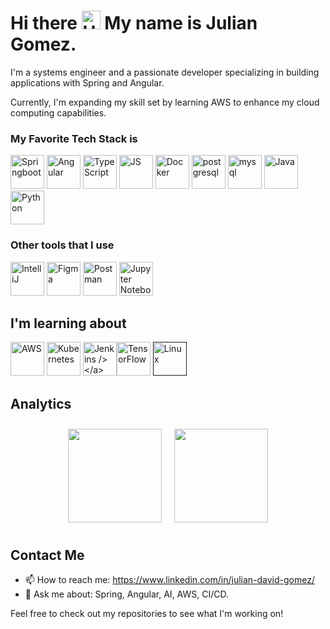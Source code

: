 # Hi there <img src="https://user-images.githubusercontent.com/18350557/176309783-0785949b-9127-417c-8b55-ab5a4333674e.gif" alt="Hand" width="30" height="30"> My name is Julian Gomez.
I'm a systems engineer and a passionate developer specializing in building applications with Spring and Angular.

Currently, I'm expanding my skill set by learning AWS to enhance my cloud computing capabilities.

### My Favorite Tech Stack is
<p align="left">
<!-- <a href="" target="_blank" rel="noreferrer"><img src="" width="54" height="54" alt="" /></a> -->
<a href="https://spring.io/projects/spring-boot" target="_blank" rel="noreferrer"><img src="https://user-images.githubusercontent.com/25181517/183891303-41f257f8-6b3d-487c-aa56-c497b880d0fb.png" width="54" height="54" alt="Springboot"/></a>
<a href="https://angular.io/" target="_blank" rel="noreferrer"><img src="https://user-images.githubusercontent.com/25181517/183890595-779a7e64-3f43-4634-bad2-eceef4e80268.png" width="54" height="54" alt="Angular" /></a>
<a href="https://www.typescriptlang.org/docs/handbook/typescript-in-5-minutes.html" target="_blank" rel="noreferrer"><img src="https://user-images.githubusercontent.com/25181517/183890598-19a0ac2d-e88a-4005-a8df-1ee36782fde1.png" width="54" height="54" alt="TypeScript" /></a>
<a href="https://developer.mozilla.org/en-US/docs/Web/JavaScript" target="_blank" rel="noreferrer"><img src="https://user-images.githubusercontent.com/25181517/117447155-6a868a00-af3d-11eb-9cfe-245df15c9f3f.png" width="54" height="54" alt="JS" /></a>
<a href="https://www.docker.com/" target="_blank" rel="noreferrer"><img src="https://skillicons.dev/icons?i=docker" width="54" height="54" alt="Docker" /></a>
<a href="https://www.postgresql.org/" target="_blank" rel="noreferrer"><img src="https://raw.githubusercontent.com/danielcranney/readme-generator/main/public/icons/skills/postgresql-colored.svg" width="54" height="54" alt="postgresql" /></a>
<a href="https://www.mysql.com/" target="_blank" rel="noreferrer"><img src="https://user-images.githubusercontent.com/25181517/183896128-ec99105a-ec1a-4d85-b08b-1aa1620b2046.png" width="54" height="54" alt="mysql" /></a>
<a href="https://www.oracle.com/java/" target="_blank" rel="noreferrer"><img src="https://user-images.githubusercontent.com/25181517/117201156-9a724800-adec-11eb-9a9d-3cd0f67da4bc.png" width="54" height="54" alt="Java" /></a>
<a href="https://www.python.org/" target="_blank" rel="noreferrer"><img src="https://user-images.githubusercontent.com/25181517/183423507-c056a6f9-1ba8-4312-a350-19bcbc5a8697.png" width="54" height="54" alt="Python" /></a>
</p>

### Other tools that I use
<p>
<a href="https://www.jetbrains.com/idea/" target="_blank" rel="noreferrer"><img src="https://user-images.githubusercontent.com/25181517/192108890-200809d1-439c-4e23-90d3-b090cf9a4eea.png" width="54" height="54" alt="IntelliJ" /></a>
<a href="https://www.figma.com/" target="_blank" rel="noreferrer"><img src="https://raw.githubusercontent.com/danielcranney/readme-generator/main/public/icons/skills/figma-colored.svg" width="54" height="54" alt="Figma" /></a>
<a href="https://www.postman.com/" target="_blank" rel="noreferrer"><img src="https://user-images.githubusercontent.com/25181517/192109061-e138ca71-337c-4019-8d42-4792fdaa7128.png" width="54" height="54" alt="Postman" /></a>
<a href="https://docs.jupyter.org/en/latest/" target="_blank" rel="noreferrer"><img src="https://user-images.githubusercontent.com/25181517/183914128-3fc88b4a-4ac1-40e6-9443-9a30182379b7.png" width="54" height="54" alt="Jupyter Notebook" /></a>
</p>

## I'm learning about
<p>
<a href="https://docs.aws.amazon.com/?nc2=h_ql_doc_do" target="_blank" rel="noreferrer"><img src="https://user-images.githubusercontent.com/25181517/183896132-54262f2e-6d98-41e3-8888-e40ab5a17326.png" width="54" height="54" alt="AWS"/></a>
<a href="https://kubernetes.io/docs/home/" target="_blank" rel="noreferrer"><img src="https://user-images.githubusercontent.com/25181517/182534006-037f08b5-8e7b-4e5f-96b6-5d2a5558fa85.png" width="54" height="54" alt="Kubernetes"/></a>
<a href="https://www.jenkins.io/" target="_blank" rel="noreferrer"><img src="https://user-images.githubusercontent.com/25181517/179090274-733373ef-3b59-4f28-9ecb-244bea700932.png" width="54" height="54" alt="Jenkins /></a>
<a href="https://www.tensorflow.org/" target="_blank" rel="noreferrer"><img src="https://raw.githubusercontent.com/danielcranney/readme-generator/main/public/icons/skills/tensorflow-colored.svg" width="54" height="54" alt="TensorFlow" /></a>
<a href="" target="_blank" rel="noreferrer"><img src="https://github.com/marwin1991/profile-technology-icons/assets/76662862/2481dc48-be6b-4ebb-9e8c-3b957efe69fa" width="54" height="54" alt="Linux" /></a>
</p>

## Analytics

<div style="display: flex; flex-wrap: wrap; justify-content: center;">
  <a href="https://github.com/JulianDGP?tab=repositories">
    <img height="150" src="https://github-readme-stats.vercel.app/api?username=juliandgp&include_all_commits=true&rank_icon=github&show_icons=true&hide=contribs&card_width=160" style="max-width: 100%; margin: 10px;" />
  </a>
  <a href="https://github.com/JulianDGP?tab=repositories">
    <img height="150" src="https://github-readme-stats.vercel.app/api/top-langs/?username=juliandgp&langs_count=12&layout=compact&card_width=600" style="max-width: 100%; margin: 10px;" />
  </a>
</div>

## Contact Me
- 📫 How to reach me: https://www.linkedin.com/in/julian-david-gomez/
- 💬 Ask me about: Spring, Angular, AI, AWS, CI/CD.

Feel free to check out my repositories to see what I'm working on!
